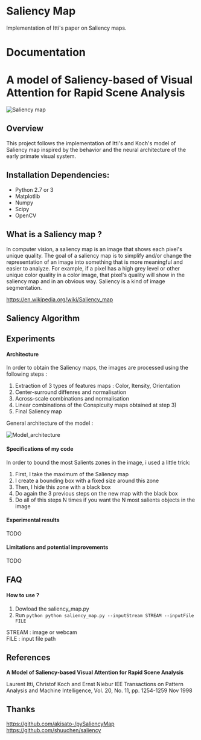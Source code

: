 # Saliency Map
Implementation of Itti's paper on Saliency maps.

# Documentation 

# A model of Saliency-based of Visual Attention for Rapid Scene Analysis


![Saliency map](https://github.com/ThibBac/Saliency_map/blob/master/images/sal.png)

## Overview

This project follows the implementation of Itti's and Koch's model of Saliency map inspired by the behavior and the neural architecture of the early primate visual system.

## Installation Dependencies:
* Python 2.7 or 3
* Matplotlib
* Numpy
* Scipy
* OpenCV

## What is a Saliency map ?

In computer vision, a saliency map is an image that shows each pixel's unique quality. The goal of a saliency map is to simplify and/or change the representation of an image into something that is more meaningful and easier to analyze. For example, if a pixel has a high grey level or other unique color quality in a color image, that pixel's quality will show in the saliency map and in an obvious way. Saliency is a kind of image segmentation. 

https://en.wikipedia.org/wiki/Saliency_map 

## Saliency Algorithm

## Experiments

#### Architecture

In order to obtain the Saliency maps, the images are processed using the following steps : 

1. Extraction of 3 types of features maps : Color, Itensity, Orientation
2. Center-surround diffenres and normalisation
3. Across-scale combinations and normalisation
4. Linear combinations of the Conspicuity maps obtained at step 3)
5. Final Saliency map


General architecture of the model :

![Model_architecture](https://github.com/ThibBac/Saliency_map/blob/master/images/architecture.png)


#### Specifications of my code

In order to bound the most Salients zones in the image, i used a little trick:

1. First, I take the maximum of the Saliency map
2. I create a bounding box with a fixed size around this zone
3. Then, I hide this zone with a black box
4. Do again the 3 previous steps on the new map with the black box
5. Do all of this steps N times if you want the N most salients objects in the image


#### Experimental results

TODO

#### Limitations and potential improvements

TODO


## FAQ

#### How to use ?

1. Dowload the saliency_map.py
2. Run ```python python saliency_map.py --inputStream STREAM --inputFile FILE ```

STREAM : image or webcam  
FILE : input file path

## References

**A Model of Saliency-based Visual Attention for Rapid Scene Analysis** 

Laurent Itti, Christof Koch and Ernst Niebur
IEE Transactions on Pattern Analysis and Machine Intelligence, Vol. 20, No. 11, pp. 1254-1259
Nov 1998

## Thanks

https://github.com/akisato-/pySaliencyMap 
https://github.com/shuuchen/saliency
